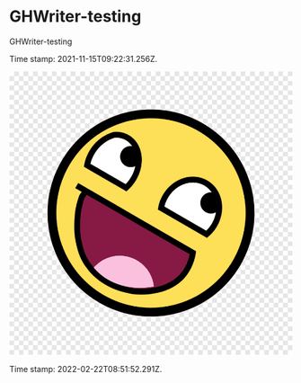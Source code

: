 # GHWriter-testing

GHWriter-testing

Time stamp: 2021-11-15T09:22:31.256Z.

![testing image](assets/image-face.png)

Time stamp: 2022-02-22T08:51:52.291Z.
